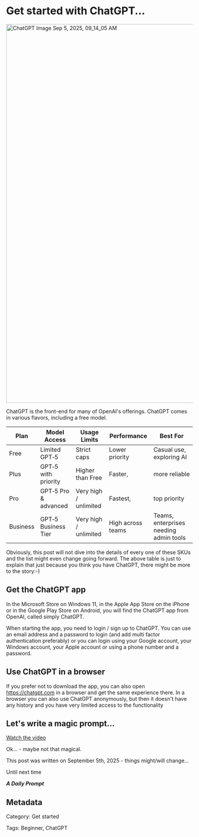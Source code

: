 # Get started with ChatGPT...

<img width="1024" height="1024" alt="ChatGPT Image Sep 5, 2025, 09_14_05 AM" src="https://github.com/user-attachments/assets/8980e631-b28e-4bd7-9164-33afbf5f8915" />

ChatGPT is the front-end for many of OpenAI's offerings. ChatGPT comes in various flavors, including a free model.

| Plan | Model Access | Usage Limits | Performance | Best For |
| --- | --- | --- | --- | --- |
| Free | Limited GPT‑5 | Strict caps | Lower priority | Casual use, exploring AI |
| Plus | GPT‑5 with priority | Higher than Free | Faster, | more reliable | Regular users, creatives |
| Pro | GPT‑5 Pro & advanced | Very high / unlimited | Fastest, | top priority | Power users, developers, heavy AI tasks |
| Business | GPT‑5 Business Tier | Very high / unlimited | High across teams | Teams, enterprises needing admin tools |

Obviously, this post will not dive into the details of every one of these SKUs and the list might even change going forward. The above table is just to explain that just because you think you have ChatGPT, there might be more to the story:-)

## Get the ChatGPT app

In the Microsoft Store on Windows 11, in the Apple App Store on the iPhone or in the Google Play Store on Android, you will find the ChatGPT app from OpenAI, called simply ChatGPT.

When starting the app, you need to login / sign up to ChatGPT. You can use an email address and a password to login (and add multi factor authentication preferably) or you can login using your Google account, your Windows account, your Apple account or using a phone number and a password.

## Use ChatGPT in a browser

If you prefer not to download the app, you can also open https://chatgpt.com in a browser and get the same experience there. In a browser you can also use ChatGPT anonymously, but then it doesn't have any history and you have very limited access to the functionality

## Let's write a magic prompt...

[Watch the video](https://www.dropbox.com/scl/fi/2l5yv1e7d4408685ed8i2/2025-09-05-Get-started-with-ChatGPT.video.mp4?rlkey=5457i9czzj015050azn5fgbxa&st=aqr2bmzg&dl=1)

Ok... - maybe not that magical.

This post was written on September 5th, 2025 - things might/will change...

Until next time

***A Daily Prompt***

## Metadata

Category: Get started

Tags: Beginner, ChatGPT
